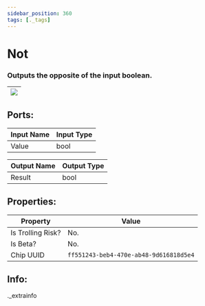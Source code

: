 ```yaml
---
sidebar_position: 360
tags: [._tags]
---
```


# Not


### Outputs the opposite of the input boolean.

| ![](https://images-ext-2.discordapp.net/external/MPmIaQzlEPmgGWlgi-WxBBXt0Bjv_zWPkg1y1f_sy3s/https/www.recroomcircuits.com/image/circuit/absolute-value?width=206&height=108) |
|-----|

## Ports:

| Input Name | Input Type |
|-----------|-----------|
| Value | bool |

| Output Name | Output Type |
|-----------|-----------|
| Result | bool |

## Properties:

| Property  | Value |
|-------------------|-----------|
| Is Trolling Risk? | No. |
| Is Beta? | No. |
| Chip UUID | `ff551243-beb4-470e-ab48-9d616818d5e4` |

## Info:
._extrainfo